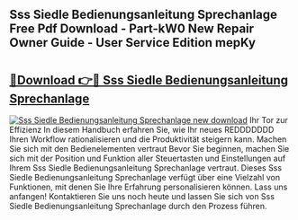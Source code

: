 ## Sss Siedle Bedienungsanleitung Sprechanlage Free Pdf Download - Part-kW0 New Repair Owner Guide - User Service Edition mepKy

# <h2><a href="http://df61xbl.blite.top/?on=Sss+Siedle+Bedienungsanleitung+Sprechanlage">🔗Download 👉🔴 Sss Siedle Bedienungsanleitung Sprechanlage</a></h2>

[![Sss Siedle Bedienungsanleitung Sprechanlage new download](https://i.imgur.com/lujVjoI.png)](http://df61xbl.blite.top/?on=Sss+Siedle+Bedienungsanleitung+Sprechanlage)
Ihr Tor zur Effizienz In diesem Handbuch erfahren Sie, wie Ihr neues REDDDDDDD Ihren Workflow rationalisieren und die Produktivität steigern kann. Machen Sie sich mit den Bedienelementen vertraut Bevor Sie beginnen, machen Sie sich mit der Position und Funktion aller Steuertasten und Einstellungen auf Ihrem Sss Siedle Bedienungsanleitung Sprechanlage vertraut. Dieses Sss Siedle Bedienungsanleitung Sprechanlage verfügt über eine Vielzahl von Funktionen, mit denen Sie Ihre Erfahrung personalisieren können. Lass uns anfangen! Kontaktieren Sie uns noch heute und lassen Sie sich von Sss Siedle Bedienungsanleitung Sprechanlage durch den Prozess führen.
